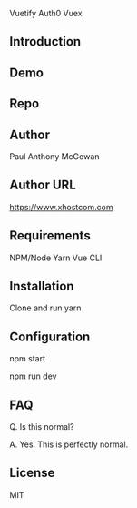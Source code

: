 Vuetify Auth0 Vuex

## Introduction



## Demo

## Repo

## Author

Paul Anthony  McGowan

## Author URL

https://www.xhostcom.com

## Requirements

NPM/Node
 Yarn
Vue CLI

## Installation

Clone and run yarn

## Configuration

npm start

npm run dev

## FAQ

Q. Is this normal?

A. Yes. This is perfectly normal.

## License

MIT
